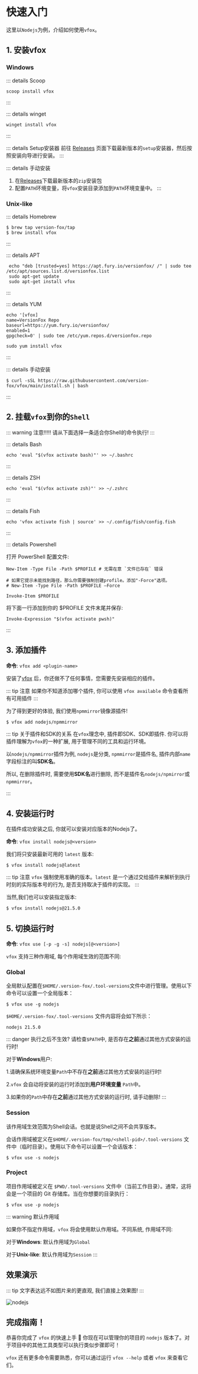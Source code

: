 # 快速入门

这里以`Nodejs`为例，介绍如何使用`vfox`。

## 1. 安装vfox

### Windows

::: details Scoop
```shell
scoop install vfox
```
:::

::: details winget
```shell
winget install vfox
```
:::

::: details Setup安装器
   前往 [Releases](https://github.com/version-fox/vfox/releases) 页面下载最新版本的`setup`安装器，然后按照安装向导进行安装。
:::

::: details 手动安装
   1. 在[Releases](https://github.com/version-fox/vfox/releases)下载最新版本的`zip`安装包
   2. 配置`PATH`环境变量，将`vfox`安装目录添加到`PATH`环境变量中。
:::

### Unix-like

::: details Homebrew
```shell
$ brew tap version-fox/tap
$ brew install vfox
```
:::

::: details APT
```shell
 echo "deb [trusted=yes] https://apt.fury.io/versionfox/ /" | sudo tee /etc/apt/sources.list.d/versionfox.list
 sudo apt-get update
 sudo apt-get install vfox
```
:::

::: details YUM
```shell
echo '[vfox]
name=VersionFox Repo
baseurl=https://yum.fury.io/versionfox/
enabled=1
gpgcheck=0' | sudo tee /etc/yum.repos.d/versionfox.repo

sudo yum install vfox
```
:::

::: details 手动安装
```shell
$ curl -sSL https://raw.githubusercontent.com/version-fox/vfox/main/install.sh | bash
```
:::

## 2. 挂载`vfox`到你的`Shell`

::: warning 注意!!!!!
请从下面选择一条适合你Shell的命令执行!
:::

::: details Bash
```shell
echo 'eval "$(vfox activate bash)"' >> ~/.bashrc
```
:::

::: details ZSH
```shell
echo 'eval "$(vfox activate zsh)"' >> ~/.zshrc
```
:::

::: details Fish
```shell
echo 'vfox activate fish | source' >> ~/.config/fish/config.fish
```
:::

::: details Powershell

打开 PowerShell 配置文件:

```shell
New-Item -Type File -Path $PROFILE # 无需在意 `文件已存在` 错误

# 如果它提示未能找到路径，那么你需要强制创建profile。添加"-Force"选项。
# New-Item -Type File -Path $PROFILE –Force

Invoke-Item $PROFILE
```

将下面一行添加到你的 $PROFILE 文件末尾并保存:

```shell
Invoke-Expression "$(vfox activate pwsh)"
```

:::

## 3. 添加插件

**命令**: `vfox add <plugin-name>`

安装了[vfox](https://github.com/version-fox/vfox)
后，你还做不了任何事情，您需要先安装相应的插件。

::: tip 注意
如果你不知道添加哪个插件, 你可以使用 `vfox available` 命令查看所有可用插件
:::

为了得到更好的体验, 我们使用`npmmirror`镜像源插件!

```bash 
$ vfox add nodejs/npmmirror
```
::: tip 关于插件和SDK的关系
在`vfox`理念中, 插件即SDK、SDK即插件. 你可以将插件理解为`vfox`的一种扩展, 用于管理不同的工具和运行环境。

以`nodejs/npmmirror`插件为例, `nodejs`是分类, `npmmirror`是插件名, 插件内部`name`字段标注的叫**SDK名**。

所以, 在删除插件时, 需要使用**SDK名**进行删除, 而不是插件名`nodejs/npmirror`或`npmmirror`。

:::



## 4. 安装运行时

在插件成功安装之后, 你就可以安装对应版本的Nodejs了。

**命令**: `vfox install nodejs@<version>`

我们将只安装最新可用的 `latest` 版本:

```
$ vfox install nodejs@latest
```

::: tip 注意
`vfox` 强制使用准确的版本。`latest` 是一个通过交给插件来解析到执行时刻的实际版本号的行为, 是否支持取决于插件的实现。
:::

当然,我们也可以安装指定版本:

```bash
$ vfox install nodejs@21.5.0
```

## 5. 切换运行时

**命令**: `vfox use [-p -g -s] nodejs[@<version>]`

`vfox` 支持三种作用域, 每个作用域生效的范围不同:

### Global

全局默认配置在`$HOME/.version-fox/.tool-versions`文件中进行管理。使用以下命令可以设置一个全局版本：

```shell
$ vfox use -g nodejs
```

`$HOME/.version-fox/.tool-versions` 文件内容将会如下所示：

```text
nodejs 21.5.0
```

::: danger 执行之后不生效?
请检查`$PATH`中, 是否存在**之前**通过其他方式安装的运行时!

对于**Windows**用户:

1.请确保系统环境变量`Path`中不存在**之前**通过其他方式安装的运行时!

2.`vfox` 会自动将安装的运行时添加到**用户环境变量** `Path`中。

3.如果你的`Path`中存在**之前**通过其他方式安装的运行时, 请手动删除!
:::

### Session

该作用域生效范围为Shell会话。也就是说Shell之间不会共享版本。

会话作用域被定义在`$HOME/.version-fox/tmp/<shell-pid>/.tool-versions` 文件中（临时目录）。使用以下命令可以设置一个会话版本：

```shell
$ vfox use -s nodejs
```

### Project

项目作用域被定义在 `$PWD/.tool-versions` 文件中（当前工作目录）。通常，这将会是一个项目的 Git 存储库。当在你想要的目录执行：

```shell
$ vfox use -p nodejs
```

::: warning 默认作用域

如果你不指定作用域，`vfox` 将会使用默认作用域。不同系统, 作用域不同:

对于**Windows**: 默认作用域为`Global`

对于**Unix-like**: 默认作用域为`Session`
:::

## 效果演示

::: tip
文字表达远不如图片来的更直观, 我们直接上效果图!
:::

![nodejs](/demo-full.gif)

## 完成指南！

恭喜你完成了 `vfox` 的快速上手 🎉 你现在可以管理你的项目的 `nodejs` 版本了。对于项目中的其他工具类型可以执行类似步骤即可！

`vfox` 还有更多命令需要熟悉，你可以通过运行 `vfox --help` 或者 `vfox` 来查看它们。
